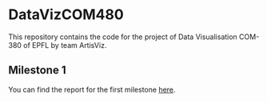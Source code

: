# DataVizCOM480
This repository contains the code for the project of Data Visualisation COM-380 of EPFL by team ArtisViz.

## Milestone 1

You can find the report for the first milestone [here](https://github.com/com-480-data-visualization/datavis-project-2022-artisviz/blob/main/Milestone1/DataViz_Milestone1.pdf).

